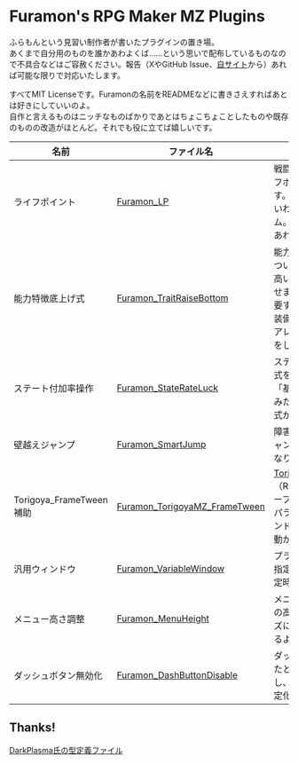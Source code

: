 # Furamon's RPG Maker MZ Plugins

ふらもんという見習い制作者が書いたプラグインの置き場。  
あくまで自分用のものを誰かあわよくば……という思いで配布しているものなので不具合などはご容赦ください。報告（XやGitHub Issue、[自サイト](https://magialabs.blog)から）あれば可能な限りで対応いたします。  

すべてMIT Licenseです。Furamonの名前をREADMEなどに書きさえすればあとは好きにしていいのよ。  
自作と言えるものはニッチなものばかりであとはちょこちょことしたものや既存のものの改造がほとんど。それでも役に立てば嬉しいです。

| 名前                        | ファイル名                                                                                                       | 説明                                                                                                                                             |
| --------------------------- | ---------------------------------------------------------------------------------------------------------------- | ------------------------------------------------------------------------------------------------------------------------------------------------ |
| ライフポイント              | [Furamon_LP](https://github.com/furamon/rmmz_plugin/blob/main/_dist/Furamon_LP.js)                               | 戦闘不能に関わるライフポイントを実装します。<br>いわゆる残機システム。SaGa シリーズのあれ。                                                      |
| 能力特徴底上げ式            | [Furamon_TraitRaiseBottom](https://github.com/furamon/rmmz_plugin/blob/main/_dist/Furamon_TraitRaiseBottom.js)   | 能力値乗算特徴が複数ついているときに一番高いものだけを反映させます。<br> 要するにFF5の「弓矢装備」「格闘」みたいなアレの補正特徴の再現をします。                                                                           |
| ステート付加率操作            | [Furamon_StateRateLuck](https://github.com/furamon/rmmz_plugin/blob/main/_dist/Furamon_StateRateLuck.js)   | ステート付与式に計算式を加えます。<br>「基本計算式+運の差」みたいなステート付与式が作れます。                                                                           |
| 壁越えジャンプ              | [Furamon_SmartJump](https://github.com/furamon/rmmz_plugin/blob/main/_dist/Furamon_SmartJump.js)                 | 障害物を飛び越せるジャンプができるようになります。                                                                                               |
| Torigoya_FrameTween補助 | [Furamon_TorigoyaMZ_FrameTween](https://github.com/furamon/rmmz_plugin/blob/main/_dist/Furamon_TorigoyaMZ_FrameTween.js) | [Torigoya_FrameTween](https://torigoya-plugin.rutan.dev/base/tween)（Ruたん様）のラッパープラグインです。<br>パラメータ指定でウィンドウをぐいんぐいん動かせます。 |
| 汎用ウィンドウ | [Furamon_VariableWindow](https://github.com/furamon/rmmz_plugin/blob/main/_dist/Furamon_VariableWindow.js) | プラグインコマンドで指定したテキストを指定時間表示します。 |
| メニュー高さ調整            | [Furamon_MenuHeight](https://github.com/furamon/rmmz_plugin/blob/main/_dist/Furamon_MenuHeight.js)               | メニュー画面の各項目の高さをフォントサイズに合わせて変えられるようにします。                                                                     |
| ダッシュボタン無効化        | [Furamon_DashButtonDisable](https://github.com/furamon/rmmz_plugin/blob/main/_dist/Furamon_DashButtonDisable.js) | ダッシュボタンを押したときに何も起きなくし、常時ダッシュを固定化します。|

## Thanks!

[DarkPlasma氏の型定義ファイル](https://github.com/elleonard/rmmz-types)

